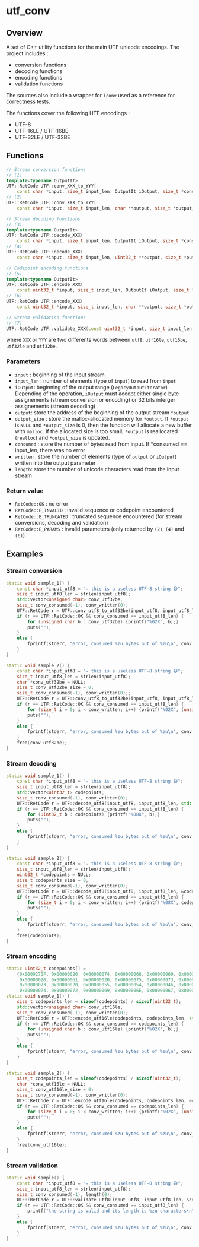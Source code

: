 
# utf_conv

## Overview

A set of C++ utility functions for the main UTF unicode encodings. The project includes :
- conversion functions
- decoding functions
- encoding functions
- validation functions

The sources also include a wrapper for `iconv` used as a reference for correctness tests.

The functions cover the following UTF encodings :
- UTF-8
- UTF-16LE / UTF-16BE
- UTF-32LE / UTF-32BE

## Functions

```C++
// Stream conversion functions
// (1)
template<typename OutputIt>
UTF::RetCode UTF::conv_XXX_to_YYY(
	const char *input, size_t input_len, OutputIt iOutput, size_t *consumed, size_t *written);
// (2)
UTF::RetCode UTF::conv_XXX_to_YYY(
	const char *input, size_t input_len, char **output, size_t *output_size, size_t *consumed, size_t *written);

// Stream decoding functions
// (3)
template<typename OutputIt>
UTF::RetCode UTF::decode_XXX(
	const char *input, size_t input_len, OutputIt iOutput, size_t *consumed, size_t *written);
// (4)
UTF::RetCode UTF::decode_XXX(
	const char *input, size_t input_len, uint32_t **output, size_t *output_size, size_t *consumed, size_t *written);

// Codepoint encoding functions
// (5)
template<typename OutputIt>
UTF::RetCode UTF::encode_XXX(
	const uint32_t *input, size_t input_len, OutputIt iOutput, size_t *consumed, size_t *written);
// (6)
UTF::RetCode UTF::encode_XXX(
	const uint32_t *input, size_t input_len, char **output, size_t *output_size, size_t *consumed, size_t *written);

// Stream validation functions
// (7)
UTF::RetCode UTF::validate_XXX(const uint32_t *input, size_t input_len, size_t *consumed, size_t *length);

```

where `XXX` or `YYY` are two differents words between `utf8`, `utf16le`, `utf16be`, `utf32le` and `utf32be`.

### Parameters

- `input` :  beginning of the input stream
- `input_len` : number of elements (type of `input`) to read from `input`
- `iOutput`: beginning of the output range (`LegacyOutputIterator`)
	Depending of the operation, `iOutput` must accept either single byte assignements (stream conversion or encoding) or 32 bits interger assignements (stream decoding)
- `output`: store the address of the beginning of the output stream `*output`
- `output_size` : store the malloc-allocated memory for `*output`.
	If `*output` is `NULL` and `*output_size` is 0, then the function will allocate a new buffer with `malloc`. 
	If the allocated size is too small, `*output` is reallocated (`realloc`) and `*output_size` is updated.
- `consumed` : store the number of bytes read from input. If *consumed == input_len, there was no error
- `written` : store the number of elements (type of `output` or `iOutput`) written into the output parameter
- `length`: store the number of unicode characters read from the input stream

### Return value

- `RetCode::OK` : no error
- `RetCode::E_INVALID` : invalid sequence or codepoint encountered
- `RetCode::E_TRUNCATED` : truncated sequence encountered (for stream conversions, decoding and validation)
- `RetCode::E_PARAMS` : invalid parameters (only returned by `(2)`, `(4)` and `(6)`)

## Examples

### Stream conversion

```C++
static void sample_1() {
    const char *input_utf8 = "✏ this is a useless UTF-8 string 😷";
    size_t input_utf8_len = strlen(input_utf8);
    std::vector<unsigned char> conv_utf32be;
    size_t conv_consumed(-1), conv_written(0);
    UTF::RetCode r = UTF::conv_utf8_to_utf32be(input_utf8, input_utf8_len, std::back_inserter(conv_utf32be), &conv_consumed, &conv_written);
    if (r == UTF::RetCode::OK && conv_consumed == input_utf8_len) {
        for (unsigned char b : conv_utf32be) {printf("%02X", b);}
        puts("");
    }
    else {
        fprintf(stderr, "error, consumed %zu bytes out of %zu\n", conv_consumed, input_utf8_len);
    }
}

static void sample_2() {
    const char *input_utf8 = "✏ this is a useless UTF-8 string 😷";
    size_t input_utf8_len = strlen(input_utf8);
    char *conv_utf32be = NULL;
    size_t conv_utf32be_size = 0;
    size_t conv_consumed(-1), conv_written(0);;
    UTF::RetCode r = UTF::conv_utf8_to_utf32be(input_utf8, input_utf8_len, &conv_utf32be, &conv_utf32be_size, &conv_consumed, &conv_written);
    if (r == UTF::RetCode::OK && conv_consumed == input_utf8_len) {
        for (size_t i = 0; i < conv_written; i++) {printf("%02X", (unsigned char) (conv_utf32be[i]));}
        puts("");
    }
    else {
        fprintf(stderr, "error, consumed %zu bytes out of %zu\n", conv_consumed, input_utf8_len);
    }
    free(conv_utf32be);
}
```

### Stream decoding

```C++
static void sample_1() {
    const char *input_utf8 = "✏ this is a useless UTF-8 string 😷";
    size_t input_utf8_len = strlen(input_utf8);
    std::vector<uint32_t> codepoints;
    size_t conv_consumed(-1), conv_written(0);
    UTF::RetCode r = UTF::decode_utf8(input_utf8, input_utf8_len, std::back_inserter(codepoints), &conv_consumed, &conv_written);
    if (r == UTF::RetCode::OK && conv_consumed == input_utf8_len) {
        for (uint32_t b : codepoints) {printf("%08X", b);}
        puts("");
    }
    else {
        fprintf(stderr, "error, consumed %zu bytes out of %zu\n", conv_consumed, input_utf8_len);
    }
}

static void sample_2() {
    const char *input_utf8 = "✏ this is a useless UTF-8 string 😷";
    size_t input_utf8_len = strlen(input_utf8);
    uint32_t *codepoints = NULL;
    size_t codepoints_size = 0;
    size_t conv_consumed(-1), conv_written(0);
    UTF::RetCode r = UTF::decode_utf8(input_utf8, input_utf8_len, &codepoints, &codepoints_size, &conv_consumed, &conv_written);
    if (r == UTF::RetCode::OK && conv_consumed == input_utf8_len) {
        for (size_t i = 0; i < conv_written; i++) {printf("%08X", codepoints[i]);}
        puts("");
    }
    else {
        fprintf(stderr, "error, consumed %zu bytes out of %zu\n", conv_consumed, input_utf8_len);
    }
    free(codepoints);
}
```

### Stream encoding

```C++
static uint32_t codepoints[] =
    {0x0000270F, 0x00000020, 0x00000074, 0x00000068, 0x00000069, 0x00000073, 0x00000020, 0x00000069, 0x00000073,
     0x00000020, 0x00000061, 0x00000020, 0x00000075, 0x00000073, 0x00000065, 0x0000006C, 0x00000065, 0x00000073,
     0x00000073, 0x00000020, 0x00000055, 0x00000054, 0x00000046, 0x0000002D, 0x00000038, 0x00000020, 0x00000073,
     0x00000074, 0x00000072, 0x00000069, 0x0000006E, 0x00000067, 0x00000020, 0x0001F637};
static void sample_1() {
    size_t codepoints_len = sizeof(codepoints) / sizeof(uint32_t);
    std::vector<unsigned char> conv_utf16le;
    size_t conv_consumed(-1), conv_written(0);
    UTF::RetCode r = UTF::encode_utf16le(codepoints, codepoints_len, std::back_inserter(conv_utf16le), &conv_consumed, &conv_written);
    if (r == UTF::RetCode::OK && conv_consumed == codepoints_len) {
        for (unsigned char b : conv_utf16le) {printf("%02X", b);}
        puts("");
    }
    else {
        fprintf(stderr, "error, consumed %zu bytes out of %zu\n", conv_consumed, codepoints_len);
    }
}

static void sample_2() {
    size_t codepoints_len = sizeof(codepoints) / sizeof(uint32_t);
    char *conv_utf16le = NULL;
    size_t conv_utf16le_size = 0;
    size_t conv_consumed(-1), conv_written(0);
    UTF::RetCode r = UTF::encode_utf16le(codepoints, codepoints_len, &conv_utf16le, &conv_utf16le_size, &conv_consumed, &conv_written);
    if (r == UTF::RetCode::OK && conv_consumed == codepoints_len) {
        for (size_t i = 0; i < conv_written; i++) {printf("%02X", (unsigned char) (conv_utf16le[i]));}
        puts("");
    }
    else {
        fprintf(stderr, "error, consumed %zu bytes out of %zu\n", conv_consumed, codepoints_len);
    }
    free(conv_utf16le);
}
```

### Stream validation

```C++
static void sample() {
    const char *input_utf8 = "✏ this is a useless UTF-8 string 😷";
    size_t input_utf8_len = strlen(input_utf8);
    size_t conv_consumed(-1), length(0);
    UTF::RetCode r = UTF::validate_utf8(input_utf8, input_utf8_len, &conv_consumed, &length);
    if (r == UTF::RetCode::OK && conv_consumed == input_utf8_len) {
        printf("the string is valid and its length is %zu characters\n", length);
    }
    else {
        fprintf(stderr, "error, consumed %zu bytes out of %zu\n", conv_consumed, input_utf8_len);
    }
}
```
